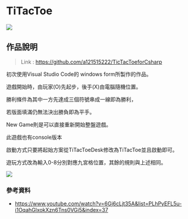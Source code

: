 # TiTacToe
![](https://i.imgur.com/dsvP9mb.gif)

## 作品說明
> Link : https://github.com/a121515222/TicTacToeforCsharp

初次使用Visual Studio Code的 windows form所製作的作品。

遊戲開始時，由玩家(O)先起步，後手(X)由電腦隨機位置。

勝利條件為其中一方先達成三個符號串成一線即為勝利，

若版面填滿仍無法決出勝負即為平手。

New Game則是可以直接重新開始整盤遊戲。

此遊戲也有console版本

啟動方式只要將起始方案從TiTacToeDesk修改為TiTacToe並且啟動即可。

遊玩方式改為輸入0-8分別對應九宮格位置，其餘的規則與上述相同。

![](https://i.imgur.com/vFtFSyO.gif)

### 參考資料
- https://www.youtube.com/watch?v=6Gj6cLjt35A&list=PLhPyEFL5u-i1OqahGlxokXzn6Tns0VGi5&index=37